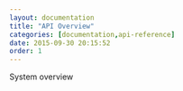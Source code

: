 ```yaml
---
layout: documentation
title: "API Overview"
categories: [documentation,api-reference]
date: 2015-09-30 20:15:52
order: 1
---
```


System overview
